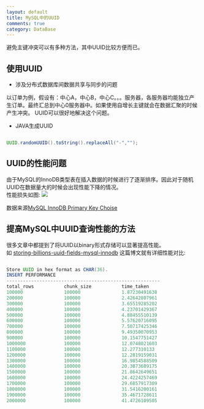 ```yaml
---
layout: default
title: MySQL中的UUID
comments: true
category: DataBase
---
```



避免主键冲突可以有多种方法，其中UUID比较方便而已。

## 使用UUID

* 涉及分布式数据库间数据共享与同步的问题

以订单为例，假设有：中心A，中心B，中心C。。。服务器，各服务器均能独立产生订单。最终汇总到中心0服务器中。如果使用自增长主键就会在数据汇聚的时候产生冲突。
UUID可以很好地解决这个问题。

* JAVA生成UUID

```java

UUID.randomUUID().toString().replaceAll("-","");

```

## UUID的性能问题

由于MySQL的InnoDB类型表在插入数据的时候进行了逐渐排序。因此对于随机UUID在数据量大的时候会出现性能下降的情况。<br>
性能损失如图:
<img src = "{{site.baseurl}}/images/post_images/2015-04-14-dev-UsingUUIDInMySQL/initial-per-transaction.jpg"/>

数据来源<a href="http://kccoder.com/mysql/uuid-vs-int-insert-performance/">MySQL InnoDB Primary Key Choise</a><br>

## 提高MySQL中UUID查询性能的方法

很多文章中都提到了将UUID以binary形式存储可以显著提高性能。<br>
如 <a href="http://iops.io/blog/storing-billions-uuid-fields-mysql-innodb/">storing-billions-uuid-fields-mysql-innodb</a>
这篇博文就有详细性能对比:<br>

```java

Store UUID in hex format as CHAR(36).
INSERT PERFORMANCE
--------------------------------------------------------
total_rows           chunk_size           time_taken
100000               100000               1.87230491638
200000               100000               2.42642807961
300000               100000               3.65519285202
400000               100000               4.23701429367
500000               100000               4.88455510139
600000               100000               5.57620716095
700000               100000               7.50717425346
800000               100000               9.49350070953
900000               100000               10.1547751427
1000000              100000               12.0748021603
1100000              100000               12.277310133
1200000              100000               12.2819159031
1300000              100000               16.9854588509
1400000              100000               20.3873689175
1500000              100000               21.8642649651
1600000              100000               24.4224257469
1700000              100000               29.6857917309
1800000              100000               31.5416200161
1900000              100000               35.4671728611
2000000              100000               41.4726109505

```